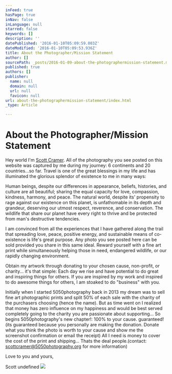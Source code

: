 ```yaml
---
inFeed: true
hasPage: true
inNav: false
inLanguage: null
starred: false
keywords: []
description: ''
datePublished: '2016-01-10T05:09:59.003Z'
dateModified: '2016-01-10T05:09:53.936Z'
title: About the Photographer/Mission Statement
author: []
sourcePath: _posts/2016-01-09-about-the-photographermission-statement.md
published: true
authors: []
publisher:
  name: null
  domain: null
  url: null
  favicon: null
url: about-the-photographermission-statement/index.html
_type: Article

---
```

# About the Photographer/Mission Statement

Hey world I'm [Scott Cramer][0]. All of the photography you see posted on this website was captured by me during my journey: 6 continents and 20 countries...so far. Travel is one of the great blessings in my life and has illuminated the glorious splendor of existence to me in many ways: 

Human beings, despite our differences in appearance, beliefs, histories, and culture are all beautiful; sharing the equal capacity for love, compassion, kindness, harmony, and peace. The natural world, despite its' propensity to rage against our existence on this planet, is unfathomable in its depth and grandeur, deserving our utmost respect, reverence, and conservation. The wildlife that share our planet have every right to thrive and be protected from man's destructive tendencies. 

I am convinced from all the experiences that I have gathered along the trail that spreading love, peace, positive energy, and sustainable means of co-existence is life's great purpose. Any photo you see posted here can be sold provided you share in this same ideal. Reward yourself with a fine art print while simultaneously helping those in need, endangered wildlife, or our rapidly changing environment. 

Obtain my artwork through donating to your chosen cause, non-profit, or charity... it's that simple: Each day we rise and have potential to do great and inspiring things for others. If you are inspired by my work and inspired to do awesome things for others, I am stoaked to do "business" with you.  

Initially when I started 5050photography back in 2013 my dream was to sell fine art photographic prints and split 50% of each sale with the charity of the purchasers choosing (hence the name). But as time went on I realized that money has zero influence on my happiness and would be best served completely going to the charity you are passionate about supporting... So begins 5050photography's new chapter!: 100% to your cause. guaranteed! (its guaranteed because you personally are making the donation. Donate what you think the photo is worth to your cause and show me the screenshot confirmation or email the receipt) All I need is money to cover the cost of the print and shipping... Thats the deal people.(contact: scottcramer@5050photography.org for more information) 

Love to you and yours,

Scott
undefined
![](https://the-grid-user-content.s3-us-west-2.amazonaws.com/e1c4baa2-712f-44e5-98dc-17c90d0090e6.jpg)

[0]: https://thegrid.ai/scottcramer